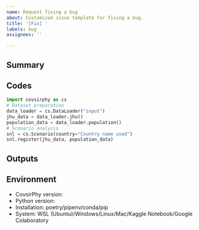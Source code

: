 ```yaml
---
name: Request fixing a bug
about: Customized issue template for fixing a bug.
title: '[Fix] '
labels: bug
assignees: ''

---
```


## Summary


## Codes

```Python
import covsirphy as cs
# Dataset preparation
data_loader = cs.DataLoader("input")
jhu_data = data_loader.jhu()
population_data = data_loader.population()
# Scenario analysis
snl = cs.Scenario(country="Country name used")
snl.register(jhu_data, population_data)
```

## Outputs
<!--dataframe, figures, stdout.-->

## Environment

- CovsirPhy version: 
- Python version: 
- Installation: poetry/pipenv/conda/pip
- System: WSL (Ubuntu)/Windows/Linux/Mac/Kaggle Notebook/Google Colaboratory
